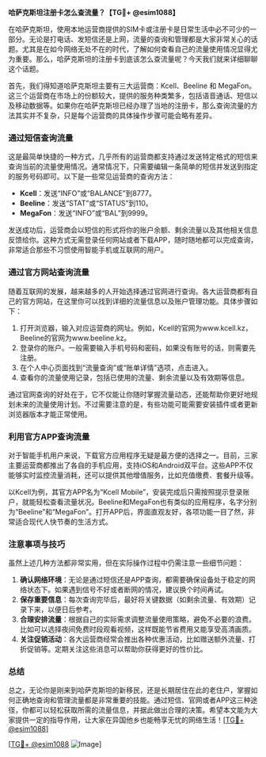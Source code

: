 **哈萨克斯坦注册卡怎么查流量？【TG💪+ @esim1088】**

在哈萨克斯坦，使用本地运营商提供的SIM卡或注册卡是日常生活中必不可少的一部分。无论是打电话、发短信还是上网，流量的查询和管理都是大家非常关心的话题。尤其是在如今网络无处不在的时代，了解如何查看自己的流量使用情况显得尤为重要。那么，哈萨克斯坦的注册卡到底该怎么查流量呢？今天我们就来详细聊聊这个话题。

首先，我们得知道哈萨克斯坦主要有三大运营商：Kcell、Beeline 和 MegaFon。这三个运营商在市场上的份额较大，提供的服务种类繁多，包括语音通话、短信以及移动数据等。如果你在哈萨克斯坦已经办理了当地的注册卡，那么查询流量的方法其实并不复杂，只是每个运营商的具体操作步骤可能会略有差异。

### **通过短信查询流量**

这是最简单快捷的一种方式，几乎所有的运营商都支持通过发送特定格式的短信来查询当前的流量使用情况。通常情况下，只需要编辑一条简单的短信并发送到指定的服务号码即可。以下是一些常见运营商的查询方法：

- **Kcell**：发送“INFO”或“BALANCE”到8777。
- **Beeline**：发送“STAT”或“STATUS”到110。
- **MegaFon**：发送“INFO”或“BAL”到9999。

发送成功后，运营商会以短信的形式将你的账户余额、剩余流量以及其他相关信息反馈给你。这种方式无需登录任何网站或者下载APP，随时随地都可以完成查询，非常适合那些不习惯使用智能手机或互联网的用户。

### **通过官方网站查询流量**

随着互联网的发展，越来越多的人开始选择通过官网进行查询。各大运营商都有自己的官方网站，在这里你可以找到详细的流量信息以及账户管理功能。具体步骤如下：

1. 打开浏览器，输入对应运营商的网址。例如，Kcell的官网为www.kcell.kz，Beeline的官网为www.beeline.kz。
2. 登录你的账户。一般需要输入手机号码和密码，如果没有账号的话，则需要先注册。
3. 在个人中心页面找到“流量查询”或“账单详情”选项，点击进入。
4. 查看你的流量使用记录，包括已使用的流量、剩余流量以及有效期等信息。

通过官网查询的好处在于，它不仅能让你随时掌握流量动态，还能帮助你更好地规划未来的流量使用计划。不过需要注意的是，有些功能可能需要安装插件或者更新浏览器版本才能正常使用。

### **利用官方APP查询流量**

对于智能手机用户来说，下载官方应用程序无疑是最方便的选择之一。目前，三家主要运营商都推出了各自的手机应用，支持iOS和Android双平台。这些APP不仅能够实时监控流量消耗，还可以提供其他增值服务，比如充值缴费、套餐升级等。

以Kcell为例，其官方APP名为“Kcell Mobile”，安装完成后只需按照提示登录账户，就能轻松查看流量状况。Beeline和MegaFon也有类似的应用程序，名字分别为“Beeline”和“MegaFon”。打开APP后，界面直观友好，各项功能一目了然，非常适合现代人快节奏的生活方式。

### **注意事项与技巧**

虽然上述几种方法都非常实用，但在实际操作过程中仍需注意一些细节问题：

1. **确认网络环境**：无论是通过短信还是APP查询，都需要确保设备处于稳定的网络状态下。如果遇到信号不好或者断网的情况，建议换个时间再试。
2. **保存重要信息**：每次查询完毕后，最好将关键数据（如剩余流量、有效期）记录下来，以便日后参考。
3. **合理安排流量**：根据自己的实际需求调整流量使用策略，避免不必要的浪费。比如可以选择夜间免费时段观看视频，这样既能节省费用又能享受高清画质。
4. **关注促销活动**：各大运营商经常会推出各种优惠活动，比如赠送额外流量、打折促销等。定期关注这些消息可以帮助你获得更好的性价比。

### **总结**

总之，无论你是刚来到哈萨克斯坦的新移民，还是长期居住在此的老住户，掌握如何正确地查询和管理流量都是非常重要的技能。通过短信、官网或者APP这三种途径，你都可以轻松获取所需的流量信息，并据此做出合理的决策。希望本文能为大家提供一定的指导作用，让大家在异国他乡也能畅享无忧的网络生活！[[TG💪+ @esim1088](https://t.me/s/esim1088)]

[[TG💪+ @esim1088](https://t.me/s/esim1088) ![Image](https://i.postimg.cc/4NQfJmqS/Snipaste-2025-05-13-00-14-12.png)]